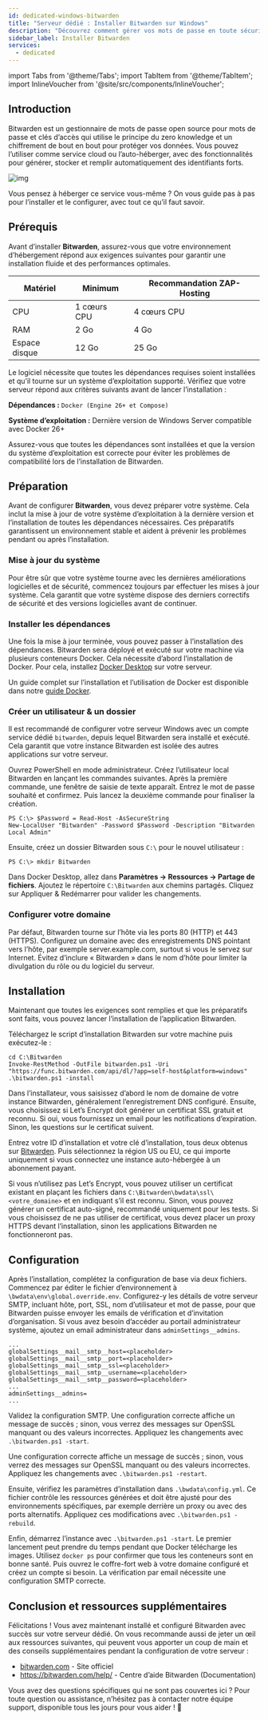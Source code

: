 ```yaml
---
id: dedicated-windows-bitwarden
title: "Serveur dédié : Installer Bitwarden sur Windows"
description: "Découvrez comment gérer vos mots de passe en toute sécurité avec Bitwarden grâce au chiffrement de bout en bout et aux options d’auto-hébergement → En savoir plus maintenant"
sidebar_label: Installer Bitwarden
services:
  - dedicated
---
```


import Tabs from '@theme/Tabs';
import TabItem from '@theme/TabItem';
import InlineVoucher from '@site/src/components/InlineVoucher';

## Introduction

Bitwarden est un gestionnaire de mots de passe open source pour mots de passe et clés d’accès qui utilise le principe du zero knowledge et un chiffrement de bout en bout pour protéger vos données. Vous pouvez l’utiliser comme service cloud ou l’auto-héberger, avec des fonctionnalités pour générer, stocker et remplir automatiquement des identifiants forts.

![img](https://screensaver01.zap-hosting.com/index.php/s/RwKmstAct5kNQwB/preview)

Vous pensez à héberger ce service vous-même ? On vous guide pas à pas pour l’installer et le configurer, avec tout ce qu’il faut savoir.

<InlineVoucher />



## Prérequis

Avant d’installer **Bitwarden**, assurez-vous que votre environnement d’hébergement répond aux exigences suivantes pour garantir une installation fluide et des performances optimales.

| Matériel  | Minimum     | Recommandation ZAP-Hosting |
| --------- | ----------- | -------------------------- |
| CPU       | 1 cœurs CPU | 4 cœurs CPU                |
| RAM       | 2 Go        | 4 Go                       |
| Espace disque | 12 Go    | 25 Go                      |

Le logiciel nécessite que toutes les dépendances requises soient installées et qu’il tourne sur un système d’exploitation supporté. Vérifiez que votre serveur répond aux critères suivants avant de lancer l’installation :

**Dépendances :** `Docker (Engine 26+ et Compose)`

**Système d’exploitation :** Dernière version de Windows Server compatible avec Docker 26+

Assurez-vous que toutes les dépendances sont installées et que la version du système d’exploitation est correcte pour éviter les problèmes de compatibilité lors de l’installation de Bitwarden.



## Préparation

Avant de configurer **Bitwarden**, vous devez préparer votre système. Cela inclut la mise à jour de votre système d’exploitation à la dernière version et l’installation de toutes les dépendances nécessaires. Ces préparatifs garantissent un environnement stable et aident à prévenir les problèmes pendant ou après l’installation.


### Mise à jour du système
Pour être sûr que votre système tourne avec les dernières améliorations logicielles et de sécurité, commencez toujours par effectuer les mises à jour système. Cela garantit que votre système dispose des derniers correctifs de sécurité et des versions logicielles avant de continuer.

### Installer les dépendances
Une fois la mise à jour terminée, vous pouvez passer à l’installation des dépendances. Bitwarden sera déployé et exécuté sur votre machine via plusieurs conteneurs Docker. Cela nécessite d’abord l’installation de Docker. Pour cela, installez [Docker Desktop](https://docs.docker.com/desktop/setup/install/windows-install/) sur votre serveur.

Un guide complet sur l’installation et l’utilisation de Docker est disponible dans notre [guide Docker](dedicated-linux-docker.md).



### Créer un utilisateur & un dossier

Il est recommandé de configurer votre serveur Windows avec un compte service dédié `bitwarden`, depuis lequel Bitwarden sera installé et exécuté. Cela garantit que votre instance Bitwarden est isolée des autres applications sur votre serveur.

Ouvrez PowerShell en mode administrateur. Créez l’utilisateur local Bitwarden en lançant les commandes suivantes. Après la première commande, une fenêtre de saisie de texte apparaît. Entrez le mot de passe souhaité et confirmez. Puis lancez la deuxième commande pour finaliser la création.

```
PS C:\> $Password = Read-Host -AsSecureString
New-LocalUser "Bitwarden" -Password $Password -Description "Bitwarden Local Admin"
```

Ensuite, créez un dossier Bitwarden sous `C:\` pour le nouvel utilisateur :

```
PS C:\> mkdir Bitwarden
```

Dans Docker Desktop, allez dans **Paramètres → Ressources → Partage de fichiers**. Ajoutez le répertoire `C:\Bitwarden` aux chemins partagés. Cliquez sur Appliquer & Redémarrer pour valider les changements.



### Configurer votre domaine

Par défaut, Bitwarden tourne sur l’hôte via les ports 80 (HTTP) et 443 (HTTPS). Configurez un domaine avec des enregistrements DNS pointant vers l’hôte, par exemple server.example.com, surtout si vous le servez sur Internet. Évitez d’inclure « Bitwarden » dans le nom d’hôte pour limiter la divulgation du rôle ou du logiciel du serveur.




## Installation
Maintenant que toutes les exigences sont remplies et que les préparatifs sont faits, vous pouvez lancer l’installation de l’application Bitwarden.

Téléchargez le script d’installation Bitwarden sur votre machine puis exécutez-le :

```
cd C:\Bitwarden
Invoke-RestMethod -OutFile bitwarden.ps1 -Uri "https://func.bitwarden.com/api/dl/?app=self-host&platform=windows"
.\bitwarden.ps1 -install
```

Dans l’installateur, vous saisissez d’abord le nom de domaine de votre instance Bitwarden, généralement l’enregistrement DNS configuré. Ensuite, vous choisissez si Let’s Encrypt doit générer un certificat SSL gratuit et reconnu. Si oui, vous fournissez un email pour les notifications d’expiration. Sinon, les questions sur le certificat suivent.

Entrez votre ID d’installation et votre clé d’installation, tous deux obtenus sur [Bitwarden](https://bitwarden.com/host). Puis sélectionnez la région US ou EU, ce qui importe uniquement si vous connectez une instance auto-hébergée à un abonnement payant.

Si vous n’utilisez pas Let’s Encrypt, vous pouvez utiliser un certificat existant en plaçant les fichiers dans `C:\Bitwarden\bwdata\ssl\<votre_domaine>` et en indiquant s’il est reconnu. Sinon, vous pouvez générer un certificat auto-signé, recommandé uniquement pour les tests. Si vous choisissez de ne pas utiliser de certificat, vous devez placer un proxy HTTPS devant l’installation, sinon les applications Bitwarden ne fonctionneront pas.



## Configuration

Après l’installation, complétez la configuration de base via deux fichiers. Commencez par éditer le fichier d’environnement à `\bwdata\env\global.override.env`. Configurez-y les détails de votre serveur SMTP, incluant hôte, port, SSL, nom d’utilisateur et mot de passe, pour que Bitwarden puisse envoyer les emails de vérification et d’invitation d’organisation. Si vous avez besoin d’accéder au portail administrateur système, ajoutez un email administrateur dans `adminSettings__admins`.

```
...
globalSettings__mail__smtp__host=<placeholder>
globalSettings__mail__smtp__port=<placeholder>
globalSettings__mail__smtp__ssl=<placeholder>
globalSettings__mail__smtp__username=<placeholder>
globalSettings__mail__smtp__password=<placeholder>
...
adminSettings__admins=
...
```

Validez la configuration SMTP. Une configuration correcte affiche un message de succès ; sinon, vous verrez des messages sur OpenSSL manquant ou des valeurs incorrectes. Appliquez les changements avec `.\bitwarden.ps1 -start`.

Une configuration correcte affiche un message de succès ; sinon, vous verrez des messages sur OpenSSL manquant ou des valeurs incorrectes. Appliquez les changements avec `.\bitwarden.ps1 -restart`.

Ensuite, vérifiez les paramètres d’installation dans `.\bwdata\config.yml`. Ce fichier contrôle les ressources générées et doit être ajusté pour des environnements spécifiques, par exemple derrière un proxy ou avec des ports alternatifs. Appliquez ces modifications avec `.\bitwarden.ps1 -rebuild`.

Enfin, démarrez l’instance avec `.\bitwarden.ps1 -start`. Le premier lancement peut prendre du temps pendant que Docker télécharge les images. Utilisez `docker ps` pour confirmer que tous les conteneurs sont en bonne santé. Puis ouvrez le coffre-fort web à votre domaine configuré et créez un compte si besoin. La vérification par email nécessite une configuration SMTP correcte.

## Conclusion et ressources supplémentaires

Félicitations ! Vous avez maintenant installé et configuré Bitwarden avec succès sur votre serveur dédié. On vous recommande aussi de jeter un œil aux ressources suivantes, qui peuvent vous apporter un coup de main et des conseils supplémentaires pendant la configuration de votre serveur :

- [bitwarden.com](https://bitwarden.com/) - Site officiel
- https://bitwarden.com/help/ - Centre d’aide Bitwarden (Documentation)

Vous avez des questions spécifiques qui ne sont pas couvertes ici ? Pour toute question ou assistance, n’hésitez pas à contacter notre équipe support, disponible tous les jours pour vous aider ! 🙂